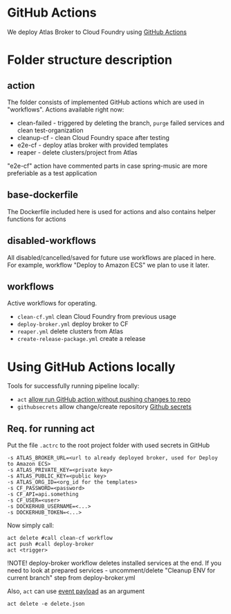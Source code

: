 # GitHub Actions
We deploy Atlas Broker to Cloud Foundry using [GitHub Actions](https://docs.github.com/en/actions)

# Folder structure description

## action
The folder consists of implemented GitHub actions which are used in "workflows".
Actions available right now:
- clean-failed - triggered by deleting the branch, `purge` failed services and clean test-organization
- cleanup-cf - clean Cloud Foundry space after testing
- e2e-cf - deploy atlas broker with provided templates
- reaper - delete clusters/project from Atlas 

"e2e-cf" action have commented parts in case spring-music are more preferiable as a test application 

## base-dockerfile
The Dockerfile included here is used for actions and also contains helper functions for actions

## disabled-workflows
All disabled/cancelled/saved for future use workflows are placed in here. For example, workflow "Deploy to Amazon ECS" we plan to use it later.

## workflows
Active workflows for operating. 
- `clean-cf.yml` clean Cloud Foundry from previous usage
- `deploy-broker.yml` deploy broker to CF
- `reaper.yml` delete clusters from Atlas
- `create-release-package.yml` create a release

# Using GitHub Actions locally
Tools for successfully running pipeline locally:
- `act` [allow run GitHub action without pushing changes to repo](https://github.com/nektos/act)
- `githubsecrets` allow change/create repository [Github secrets](https://github.com/unfor19/githubsecrets)

## Req. for running act
Put the file `.actrc` to the root project folder with used secrets in GitHub

```
-s ATLAS_BROKER_URL=<url to already deployed broker, used for Deploy to Amazon ECS>
-s ATLAS_PRIVATE_KEY=<private key>
-s ATLAS_PUBLIC_KEY=<public key>
-s ATLAS_ORG_ID=<org_id for the templates>
-s CF_PASSWORD=<password>
-s CF_API=api.something
-s CF_USER=<user>
-s DOCKERHUB_USERNAME=<...>
-s DOCKERHUB_TOKEN=<...>
```

Now simply call:

```
act delete #call clean-cf workflow
act push #call deploy-broker
act <trigger>
```

!NOTE! deploy-broker workflow deletes installed services at the end. If you need to look at prepared services - uncomment/delete "Cleanup ENV for current branch" step from deploy-broker.yml

Also, `act` can use [event payload](https://developer.github.com/webhooks/event-payloads/#delete) as an argument

```
act delete -e delete.json
```